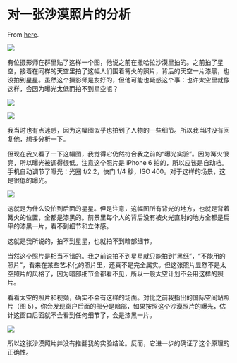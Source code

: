 # 对一张沙漠照片的分析

From [here](https://yinwang1.substack.com/p/af2).

![](https://substackcdn.com/image/fetch/w_1456,c_limit,f_auto,q_auto:good,fl_progressive:steep/https%3A%2F%2Fsubstack-post-media.s3.amazonaws.com%2Fpublic%2Fimages%2F82803360-e7e7-48c3-8ece-7c3c559794fa_1280x892.jpeg)

有位摄影师在群里贴了这样一个图，他说之前在撒哈拉沙漠里拍的。之前拍了星空，接着在同样的天空里拍了这幅人们围着篝火的照片，背后的天空一片漆黑，也没拍到星星。虽然这个摄影师是友好的，但他可能也疑惑这个事：也许太空里就像这样，会因为曝光太低而拍不到星空呢？

![](https://substackcdn.com/image/fetch/w_1456,c_limit,f_auto,q_auto:good,fl_progressive:steep/https%3A%2F%2Fsubstack-post-media.s3.amazonaws.com%2Fpublic%2Fimages%2F16a4e88e-9bd5-47fa-b97e-3616a770d77e_989x874.jpeg)

![](https://substackcdn.com/image/fetch/w_1456,c_limit,f_auto,q_auto:good,fl_progressive:steep/https%3A%2F%2Fsubstack-post-media.s3.amazonaws.com%2Fpublic%2Fimages%2F51b5c7df-85fe-47a4-bdae-5801a97fae03_918x937.jpeg)

我当时也有点迷惑，因为这幅图似乎也拍到了人物的一些细节。所以我当时没有回复他，想多分析一下。

但现在我又看了一下这幅图，我觉得它仍然符合我之前的“曝光实验”。因为篝火很亮，所以曝光被调得很低。注意这个照片是 iPhone 6 拍的，所以应该是自动档。手机自动调节了曝光：光圈 f/2.2，快门 1/4 秒，ISO 400。对于这样的场景，这是很低的曝光。

![](https://substackcdn.com/image/fetch/w_1456,c_limit,f_auto,q_auto:good,fl_progressive:steep/https%3A%2F%2Fsubstack-post-media.s3.amazonaws.com%2Fpublic%2Fimages%2F64eee255-863a-4046-8ff4-92ae24c70982_1026x1077.jpeg)

这就是为什么没拍到后面的星星。但是注意，这幅图所有背光的地方，也就是背着篝火的位置，全都是漆黑的。前景里每个人的背后没有被火光直射的地方全都是扁平的漆黑一片，看不到细节和立体感。

这就是我所说的，拍不到星星，也就拍不到暗部细节。

当然这个照片是相当不错的。我之前说拍不到星星就只能拍到“黑纸”，“不能用的照片”，看来在某些艺术化的照片里，还真不是完全属实。但这张照片显然不是太空照片的风格了，因为暗部细节全都看不见，所以一般太空计划不会用这样的照片。

看看太空的照片和视频，确实不会有这样的场面。对比之前我指出的国际空间站照片（图 5），你会发现窗户后面的部分是暗部，如果按照这个沙漠照片的曝光，估计这窗口后面就不会看到任何细节了，会是漆黑一片。

![](https://substackcdn.com/image/fetch/w_1456,c_limit,f_auto,q_auto:good,fl_progressive:steep/https%3A%2F%2Fsubstack-post-media.s3.amazonaws.com%2Fpublic%2Fimages%2F439b7a9c-55cd-41a2-ad02-6d4077c1b72f_1456x1024.webp)

所以这张沙漠照片并没有推翻我的实验结论。反而，它进一步的确证了这个原理的正确性。
